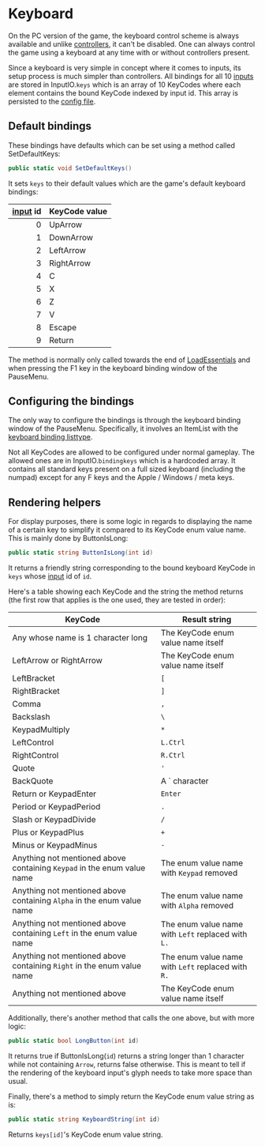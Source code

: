 # Keyboard
On the PC version of the game, the keyboard control scheme is always available and unlike [controllers](Controllers.md), it can't be disabled. One can always control the game using a keyboard at any time with or without controllers present.

Since a keyboard is very simple in concept where it comes to inputs, its setup process is much simpler than controllers. All bindings for all 10 [inputs](Inputs.md) are stored in InputIO.`keys` which is an array of 10 KeyCodes where each element contains the bound KeyCode indexed by input id. This array is persisted to the [config file](../External%20data%20format/Config%20File.md).

## Default bindings
These bindings have defaults which can be set using a method called SetDefaultKeys:

```cs
public static void SetDefaultKeys()
```
It sets `keys` to their default values which are the game's default keyboard bindings:

|[input](Inputs.md) id|KeyCode value|
|--------------------:|------------|
|0|UpArrow|
|1|DownArrow|
|2|LeftArrow|
|3|RightArrow|
|4|C|
|5|X|
|6|Z|
|7|V|
|8|Escape|
|9|Return|

The method is normally only called towards the end of [LoadEssentials](../MainManager/Boot%20and%20reset%20process.md#loadessentials) and when pressing the F1 key in the keyboard binding window of the PauseMenu.

## Configuring the bindings
The only way to configure the bindings is through the keyboard binding window of the PauseMenu. Specifically, it involves an ItemList with the [keyboard binding listtype](../ItemList/List%20Types%20Group%20Details/Key%20Bindings%20List%20Type.md).

Not all KeyCodes are allowed to be configured under normal gameplay. The allowed ones are in InputIO.`bindingkeys` which is a hardcoded array. It contains all standard keys present on a full sized keyboard (including the numpad) except for any F keys and the Apple / Windows / meta keys.

## Rendering helpers
For display purposes, there is some logic in regards to displaying the name of a certain key to simplify it compared to its KeyCode enum value name. This is mainly done by ButtonIsLong:

```cs
public static string ButtonIsLong(int id)
```
It returns a friendly string corresponding to the bound keyboard KeyCode in `keys` whose [input](Inputs.md) id of `id`.

Here's a table showing each KeyCode and the string the method returns (the first row that applies is the one used, they are tested in order):

|KeyCode|Result string|
|-------|-------------|
|Any whose name is 1 character long|The KeyCode enum value name itself|
|LeftArrow or RightArrow|The KeyCode enum value name itself|
|LeftBracket|`[`|
|RightBracket|`]`|
|Comma|`,`|
|Backslash|`\`|
|KeypadMultiply|`*`|
|LeftControl|`L.Ctrl`|
|RightControl|`R.Ctrl`|
|Quote|`'`|
|BackQuote|A ` character|
|Return or KeypadEnter|`Enter`|
|Period or KeypadPeriod|`.`|
|Slash or KeypadDivide|`/`|
|Plus or KeypadPlus|`+`|
|Minus or KeypadMinus|`-`|
|Anything not mentioned above containing `Keypad` in the enum value name|The enum value name with `Keypad` removed|
|Anything not mentioned above containing `Alpha` in the enum value name|The enum value name with `Alpha` removed|
|Anything not mentioned above containing `Left` in the enum value name|The enum value name with `Left` replaced with `L.`|
|Anything not mentioned above containing `Right` in the enum value name|The enum value name with `Left` replaced with `R.`|
|Anything not mentioned above|The KeyCode enum value name itself| 

Additionally, there's another method that calls the one above, but with more logic:

```cs
public static bool LongButton(int id)
```
It returns true if ButtonIsLong(`id`) returns a string longer than 1 character while not containing `Arrow`, returns false otherwise. This is meant to tell if the rendering of the keyboard input's glyph needs to take more space than usual.

Finally, there's a method to simply return the KeyCode enum value string as is:

```cs
public static string KeyboardString(int id)
```
Returns `keys[id]`'s KeyCode enum value string.
